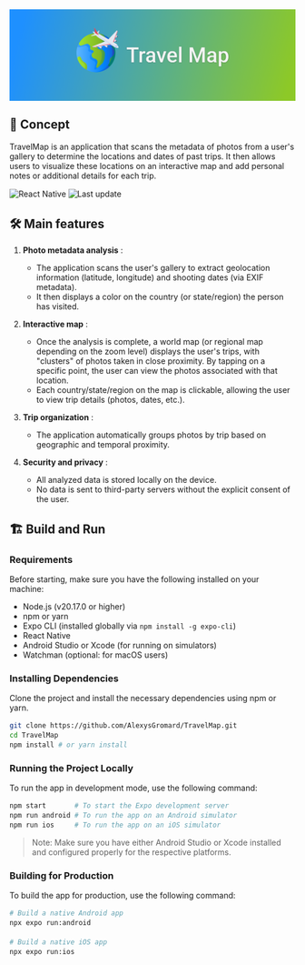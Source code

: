 <img src="./docs/github-banner.png" alt="TravelMap banner" align="center" />



## 📑 Concept
TravelMap is an application that scans the metadata of photos from a user's gallery to determine the locations and dates of past trips. It then allows users to visualize these locations on an interactive map and add personal notes or additional details for each trip.

<img src="https://img.shields.io/badge/Language-React%20Native-blue" alt="React Native" align="center" />
<img src="https://img.shields.io/github/last-commit/AlexysGromard/TravelMap" alt="Last update" align="center" />


## 🛠 Main features

1. **Photo metadata analysis** :
   - The application scans the user's gallery to extract geolocation information (latitude, longitude) and shooting dates (via EXIF metadata).
   - It then displays a color on the country (or state/region) the person has visited.

2. **Interactive map** :
   - Once the analysis is complete, a world map (or regional map depending on the zoom level) displays the user's trips, with "clusters" of photos taken in close proximity. By tapping on a specific point, the user can view the photos associated with that location.
   - Each country/state/region on the map is clickable, allowing the user to view trip details (photos, dates, etc.).

3. **Trip organization** :
   - The application automatically groups photos by trip based on geographic and temporal proximity.

4. **Security and privacy** :
   - All analyzed data is stored locally on the device.
   - No data is sent to third-party servers without the explicit consent of the user.

## 🏗️ Build and Run
### Requirements
Before starting, make sure you have the following installed on your machine:
- Node.js (v20.17.0 or higher)
- npm or yarn
- Expo CLI (installed globally via `npm install -g expo-cli`)
- React Native
- Android Studio or Xcode (for running on simulators)
- Watchman (optional: for macOS users)

### Installing Dependencies
Clone the project and install the necessary dependencies using npm or yarn.
```bash
git clone https://github.com/AlexysGromard/TravelMap.git
cd TravelMap
npm install # or yarn install
```

### Running the Project Locally
To run the app in development mode, use the following command:
```bash
npm start       # To start the Expo development server
npm run android # To run the app on an Android simulator
npm run ios     # To run the app on an iOS simulator
```
> Note: Make sure you have either Android Studio or Xcode installed and configured properly for the respective platforms.

### Building for Production
To build the app for production, use the following command:
```bash
# Build a native Android app
npx expo run:android

# Build a native iOS app
npx expo run:ios
```